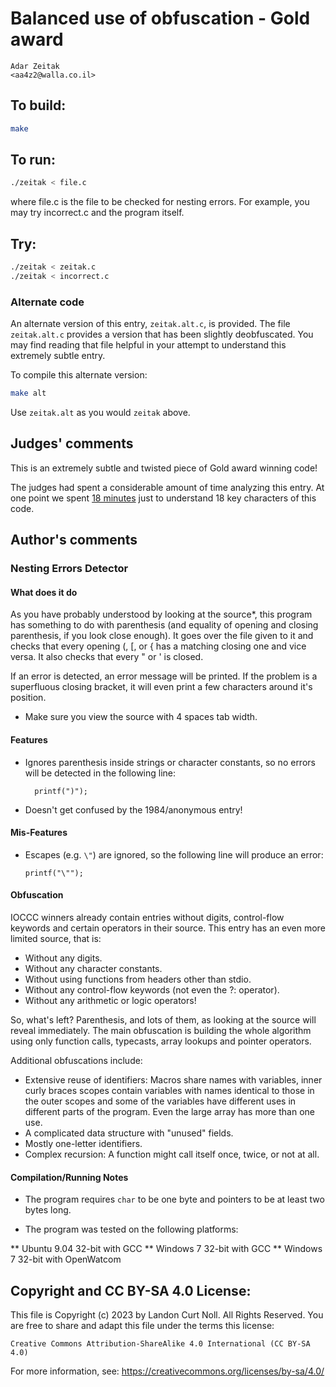 # Balanced use of obfuscation - Gold award

    Adar Zeitak  
    <aa4z2@walla.co.il>  

## To build:

```sh
make
```

## To run:

```sh
./zeitak < file.c
```

where file.c is the file to be checked for nesting errors. For example, you may
try incorrect.c and the program itself.

## Try:

```sh
./zeitak < zeitak.c
./zeitak < incorrect.c
```

### Alternate code

An alternate version of this entry, `zeitak.alt.c`, is provided.
The file `zeitak.alt.c` provides a version that has been slightly
deobfuscated.  You may find reading that file helpful in your attempt
to understand this extremely subtle entry.

To compile this alternate version:

```sh
make alt
```

Use `zeitak.alt` as you would `zeitak` above.

## Judges' comments

This is an extremely subtle and twisted piece of Gold award winning code!

The judges had spent a considerable amount of time analyzing this entry.
At one point we spent
[18 minutes](https://twitter.com/ioccc/status/252162898800033792)
just to understand 18 key characters of this code.

## Author's comments

### Nesting Errors Detector

#### What does it do

As you have probably understood by looking at the source\*, this program has
something to do with parenthesis (and equality of opening and closing
parenthesis, if you look close enough). It goes over the file given to it and
checks that every opening (, [, or { has a matching closing one and
vice versa. It also checks that every " or ' is closed.

If an error is detected, an error message will be printed. If the problem
is a superfluous closing bracket, it will even print a few characters
around it's position.

* Make sure you view the source with 4 spaces tab width.

#### Features

* Ignores parenthesis inside strings or character constants, so no errors
  will be detected in the following line:

        printf(")");

*   Doesn't get confused by the 1984/anonymous entry!

#### Mis-Features

*   Escapes (e.g. `\"`) are ignored, so the following line will produce
    an error:

        printf("\"");

#### Obfuscation

IOCCC winners already contain entries without digits, control-flow
keywords and certain operators in their source. This entry has an
even more limited source, that is:

*   Without any digits.
*   Without any character constants.
*   Without using functions from headers other than stdio.
*   Without any control-flow keywords (not even the ?: operator).
*   Without any arithmetic or logic operators!

So, what's left? Parenthesis, and lots of them, as looking at the source will
reveal immediately. The main obfuscation is building the whole algorithm using
only function calls, typecasts, array lookups and pointer operators.

Additional obfuscations include:

*   Extensive reuse of identifiers: Macros share names with variables, inner
    curly braces scopes contain variables with names identical to those in the
    outer scopes and some of the variables have different uses in different
    parts of the program. Even the large array has more than one use.
*   A complicated data structure with "unused" fields.
*   Mostly one-letter identifiers.
*   Complex recursion: A function might call itself once, twice, or not at all.

#### Compilation/Running Notes

*   The program requires `char` to be one byte and pointers to be
    at least two bytes long.

*   The program was tested on the following platforms:

**  Ubuntu 9.04 32-bit with GCC
**  Windows 7 32-bit with GCC
**  Windows 7 32-bit with OpenWatcom

## Copyright and CC BY-SA 4.0 License:

This file is Copyright (c) 2023 by Landon Curt Noll.  All Rights Reserved.
You are free to share and adapt this file under the terms this license:

    Creative Commons Attribution-ShareAlike 4.0 International (CC BY-SA 4.0)

For more information, see: https://creativecommons.org/licenses/by-sa/4.0/
